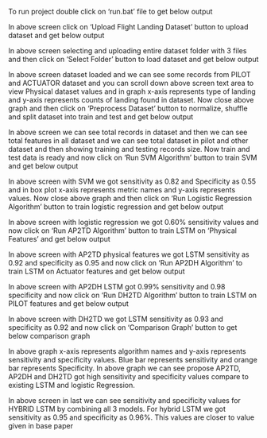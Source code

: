 To run project double click on ‘run.bat’ file to get below output
 
In above screen click on ‘Upload Flight Landing Dataset’ button to upload dataset and get below output
  
In above screen selecting and uploading entire dataset folder with 3 files and then click on ‘Select Folder’ button to load dataset and get below output
 
In above screen dataset loaded and we can see some records from PILOT and ACTUATOR dataset and you can scroll down above screen text area to view Physical dataset values and in graph x-axis represents type of landing and y-axis represents counts of landing found in dataset. Now close above graph and then click on ‘Preprocess Dataset’ button to normalize, shuffle and split dataset into train and test and get below output
 
In above screen we can see total records in dataset and then we can see total features in all dataset and we can see total dataset in pilot and other dataset and then showing training and testing records size. Now train and test data is ready and now click on ‘Run SVM Algorithm’ button to train SVM and get below output
 
In above screen with SVM we got sensitivity as 0.82 and Specificity as 0.55 and in box plot x-axis represents metric names and y-axis represents values. Now close above graph and then click on ‘Run Logistic Regression Algorithm’ button to train logistic regression and get below output
 
In above screen with logistic regression we got 0.60% sensitivity values and now click on ‘Run AP2TD Algorithm’ button to train LSTM on ‘Physical Features’ and get below output
 
In above screen with AP2TD physical features we got LSTM sensitivity as 0.92 and specificity as 0.95 and now click on ‘Run AP2DH Algorithm’ to train LSTM on Actuator features and get below output
 
In above screen with AP2DH LSTM got 0.99% sensitivity and 0.98 specificity and now click on ‘Run DH2TD Algorithm’ button to train LSTM on PILOT features and get below output
 
In above screen with DH2TD we got LSTM sensitivity as 0.93 and specificity as 0.92 and now click on ‘Comparison Graph’ button to get below comparison graph
 
In above graph x-axis represents algorithm names and y-axis represents sensitivity and specificity values. Blue bar represents sensitivity and orange bar represents Specificity. In above graph we can see propose AP2TD, AP2DH and DH2TD got high sensitivity and specificity values compare to existing LSTM and logistic Regression.
 
In above screen in last we can see sensitivity and specificity values for HYBRID LSTM by combining all 3 models. For hybrid LSTM we got sensitivity as 0.95 and specificity as 0.96%. This values are closer to value given in base paper

